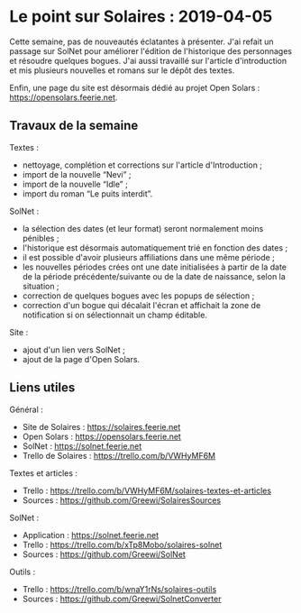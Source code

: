 # Le point sur Solaires : 2019-04-05

Cette semaine, pas de nouveautés éclatantes à présenter. J'ai refait un passage sur SolNet pour améliorer l'édition de l'historique des personnages et résoudre quelques bogues. J'ai aussi travaillé sur l'article d'introduction et mis plusieurs nouvelles et romans sur le dépôt des textes.

Enfin, une page du site est désormais dédié au projet Open Solars : https://opensolars.feerie.net.

## Travaux de la semaine

Textes :
* nettoyage, complétion et corrections sur l'article d'Introduction ;
* import de la nouvelle “Nevi” ;
* import de la nouvelle “Idle” ;
* import du roman “Le puits interdit”.

SolNet :
* la sélection des dates (et leur format) seront normalement moins pénibles ;
* l'historique est désormais automatiquement trié en fonction des dates ;
* il est possible d'avoir plusieurs affiliations dans une même période ;
* les nouvelles périodes crées ont une date initialisées à partir de la date de la période précédente/suivante ou de la date de naissance, selon la situation ;
* correction de quelques bogues avec les popups de sélection ;
* correction d'un bogue qui décalait l'écran et affichait la zone de notification si on sélectionnait un champ éditable.

Site :
* ajout d'un lien vers SolNet ;
* ajout de la page d'Open Solars.

## Liens utiles

Général :
* Site de Solaires : https://solaires.feerie.net
* Open Solars : https://opensolars.feerie.net
* SolNet : https://solnet.feerie.net
* Trello de Solaires : https://trello.com/b/VWHyMF6M

Textes et articles :
* Trello : https://trello.com/b/VWHyMF6M/solaires-textes-et-articles
* Sources : https://github.com/Greewi/SolairesSources

SolNet :
* Application : https://solnet.feerie.net
* Trello : https://trello.com/b/xTp8Mobo/solaires-solnet
* Sources : https://github.com/Greewi/SolNet

Outils :
* Trello : https://trello.com/b/wnaY1rNs/solaires-outils
* Sources : https://github.com/Greewi/SolnetConverter
